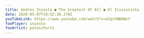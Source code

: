 ```yaml
---
title: Andres Iniesta ● The Greatest Of All ● El Ilusionista
date: 2020-05-07T19:52:38.170Z
youTubeLink: https://www.youtube.com/watch?v=U2qrhNBOWxY
fooPlayer: iniesta
fooArtist: paleszhurts
---
```

